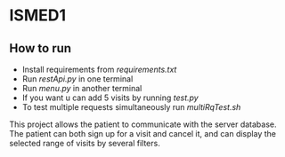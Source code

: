 # ISMED1

## How to run

- Install requirements from _requirements.txt_
- Run _restApi.py_ in one terminal
- Run _menu.py_ in another terminal
- If you want u can add 5 visits by running _test.py_
- To test multiple requests simultaneously run _multiRqTest.sh_

This project allows the patient to communicate with the server database.
The patient can both sign up for a visit and cancel it,
and can display the selected range of visits by several filters.


